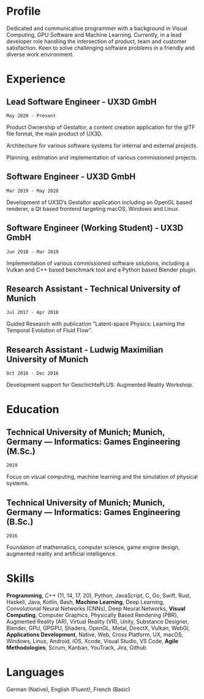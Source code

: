 
# Profile
Dedicated and communicative programmer with a background in Visual Computing, GPU Software and Machine Learning. Currently, in a lead developer role handling the intersection of product, team and customer satisfaction. Keen to solve challenging software problems in a friendly and diverse work environment.

# Experience
## Lead Software Engineer - UX3D GmbH 
`May 2020 - Present`

Product Ownership of Gestaltor, a content creation application for the glTF file format, the main product of UX3D.

Architecture for various software systems for internal and external projects.

Planning, estimation and implementation of various commissioned projects.

## Software Engineer - UX3D GmbH 
`Mar 2019 - May 2020`

Development of UX3D’s Gestaltor application including an OpenGL based renderer, a Qt based frontend targeting macOS, Windows and Linux.

## Software Engineer (Working Student) -  UX3D GmbH 
`Jun 2018 - Mar 2019`

Implementation of various commissioned software solutions, including a Vulkan and C++ based benchmark tool and a Python based Blender plugin.

## Research Assistant - Technical University of Munich 
`Jul 2017 - Apr 2018`

Guided Research with publication "Latent-space Physics: Learning the Temporal Evolution of Fluid Flow”.


## Research Assistant - Ludwig Maximilian University of Munich 
`Oct 2016 - Dec 2016`

Development support for GeschichtePLUS: Augmented Reality Workshop.

# Education
## Technical University of Munich; Munich, Germany — Informatics: Games Engineering (M.Sc.) 
`2019`

Focus on visual computing, machine learning and the simulation of physical systems.

## Technical University of Munich; Munich, Germany — Informatics: Games Engineering (B.Sc.) 
`2016`

Foundation of mathematics, computer science, game engine design, augmented reality and artificial intelligence.

# Skills
**Programming**, C++ (11, 14, 17, 20), Python, JavaScript, C, Go, Swift, Rust, Haskell, Java, Kotlin, Bash, **Machine Learning**, Deep Learning, Convolutional Neural Networks (CNNs), Deep Neural Networks, **Visual Computing**, Computer Graphics, Physically Based Rendering (PBR), Augmented Reality (AR), Virtual Reality (VR), Unity, Substance Designer, Blender, GPU, GPGPU, Shaders, OpenGL, Metal, DirectX, Vulkan, WebGl, **Applications Development**, Native, Web, Cross Platform, UX, macOS, Windows, Linux, Android, iOS, Xcode, Visual Studio, VS Code, **Agile Methodologies**, Scrum, Kanban, YouTrack, Jira, Github

# Languages
German (Native), English (Fluent), French (Basic)
